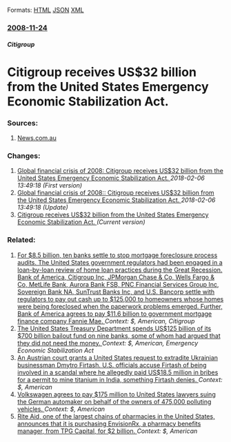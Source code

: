 
Formats: [HTML](/news/2008/11/24/citigroup-receives-us-32-billion-from-the-united-states-emergency-economic-stabilization-act.html)  [JSON](/news/2008/11/24/citigroup-receives-us-32-billion-from-the-united-states-emergency-economic-stabilization-act.json)  [XML](/news/2008/11/24/citigroup-receives-us-32-billion-from-the-united-states-emergency-economic-stabilization-act.xml)  

### [2008-11-24](/news/2008/11/24/index.md)

##### Citigroup
#  Citigroup receives US$32 billion from the United States Emergency Economic Stabilization Act. 




### Sources:

1. [News.com.au](http://www.news.com.au/business/story/0,27753,24698275-31037,00.html)

### Changes:

1. [ Global financial crisis of 2008: Citigroup receives US$32 billion from the United States Emergency Economic Stabilization Act. ](/news/2008/11/24/global-financial-crisis-of-2008-p-citigroup-receives-us-32-billion-from-the-united-states-emergency-economic-stabilization-act.md) _2018-02-06 13:49:18 (First version)_
2. [ Global financial crisis of 2008:: Citigroup receives US$32 billion from the United States Emergency Economic Stabilization Act. ](/news/2008/11/24/global-financial-crisis-of-2008-citigroup-receives-us-32-billion-from-the-united-states-emergency-economic-stabilization-act.md) _2018-02-06 13:49:18 (Update)_
2. [ Citigroup receives US$32 billion from the United States Emergency Economic Stabilization Act. ](/news/2008/11/24/citigroup-receives-us-32-billion-from-the-united-states-emergency-economic-stabilization-act.md) _(Current version)_

### Related:

1. [For $8.5 billion, ten banks settle to stop mortgage foreclosure process audits. The United States government regulators had been engaged in a loan-by-loan review of home loan practices during the Great Recession. Bank of America, Citigroup Inc, JPMorgan Chase & Co, Wells Fargo & Co, MetLife Bank, Aurora Bank FSB, PNC Financial Services Group Inc, Sovereign Bank NA, SunTrust Banks Inc, and U.S. Bancorp settle with regulators to pay out cash up to $125,000 to homeowners whose homes were being foreclosed when the paperwork problems emerged. Further, Bank of America agrees to pay $11.6 billion to government mortgage finance company Fannie Mae. ](/news/2013/01/7/for-8-5-billion-ten-banks-settle-to-stop-mortgage-foreclosure-process-audits-the-united-states-government-regulators-had-been-engaged-in.md) _Context: $, American, Citigroup_
2. [ The United States Treasury Department spends US$125 billion of its $700 billion bailout fund on nine banks, some of whom had argued that they did not need the money. ](/news/2008/10/29/the-united-states-treasury-department-spends-us-125-billion-of-its-700-billion-bailout-fund-on-nine-banks-some-of-whom-had-argued-that-th.md) _Context: $, American, Emergency Economic Stabilization Act_
3. [An Austrian court grants a United States request to extradite Ukrainian businessman Dmytro Firtash. U.S. officials accuse Firtash of being involved in a scandal where he allegedly paid US$18.5 million in bribes for a permit to mine titanium in India, something Firtash denies. ](/news/2017/02/21/an-austrian-court-grants-a-united-states-request-to-extradite-ukrainian-businessman-dmytro-firtash-u-s-officials-accuse-firtash-of-being-i.md) _Context: $, American_
4. [Volkswagen agrees to pay $175 million to United States lawyers suing the German automaker on behalf of the owners of 475,000 polluting vehicles. ](/news/2016/10/14/volkswagen-agrees-to-pay-175-million-to-united-states-lawyers-suing-the-german-automaker-on-behalf-of-the-owners-of-475-000-polluting-vehic.md) _Context: $, American_
5. [Rite Aid, one of the largest chains of pharmacies in the United States, announces that it is purchasing EnvisionRx, a pharmacy benefits manager, from TPG Capital, for $2 billion. ](/news/2015/02/11/rite-aid-one-of-the-largest-chains-of-pharmacies-in-the-united-states-announces-that-it-is-purchasing-envisionrx-a-pharmacy-benefits-mana.md) _Context: $, American_
